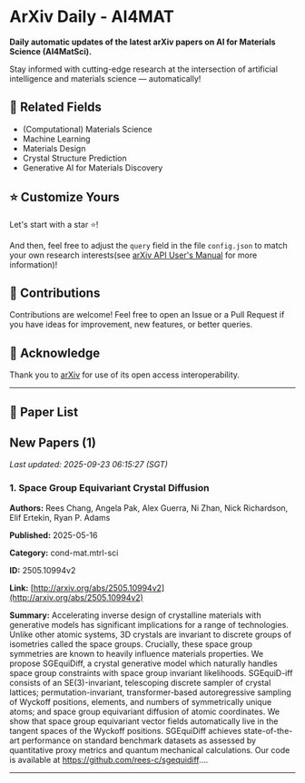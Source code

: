 # ArXiv Daily - AI4MAT

**Daily automatic updates of the latest arXiv papers on AI for Materials Science (AI4MatSci).** 

Stay informed with cutting-edge research at the intersection of artificial intelligence and materials science — automatically!

## :bookmark: Related Fields

- (Computational) Materials Science
- Machine Learning
- Materials Design
- Crystal Structure Prediction
- Generative AI for Materials Discovery

## :star: Customize Yours

Let's start with a star :star:!

And then, feel free to adjust the `query` field in the file `config.json` to match your own research interests(see [arXiv API User's Manual](https://info.arxiv.org/help/api/user-manual.html#51-details-of-query-construction) for more information)!

## :handshake: Contributions

Contributions are welcome!
 Feel free to open an Issue or a Pull Request if you have ideas for improvement, new features, or better queries.

## :blue_heart: ​Acknowledge

Thank you to [arXiv](https://arxiv.org/) for use of its open access interoperability.

---

## :scroll: Paper List


<!-- ARXIV_PAPERS_START -->

## New Papers (1)

*Last updated: 2025-09-23 06:15:27 (SGT)*

### 1. Space Group Equivariant Crystal Diffusion

**Authors:** Rees Chang, Angela Pak, Alex Guerra, Ni Zhan, Nick Richardson, Elif Ertekin, Ryan P. Adams

**Published:** 2025-05-16

**Category:** cond-mat.mtrl-sci

**ID:** 2505.10994v2

**Link:** [http://arxiv.org/abs/2505.10994v2](http://arxiv.org/abs/2505.10994v2)

**Summary:** Accelerating inverse design of crystalline materials with generative models
has significant implications for a range of technologies. Unlike other atomic
systems, 3D crystals are invariant to discrete groups of isometries called the
space groups. Crucially, these space group symmetries are known to heavily
influence materials properties. We propose SGEquiDiff, a crystal generative
model which naturally handles space group constraints with space group
invariant likelihoods. SGEquiD-iff consists of an SE(3)-invariant, telescoping
discrete sampler of crystal lattices; permutation-invariant, transformer-based
autoregressive sampling of Wyckoff positions, elements, and numbers of
symmetrically unique atoms; and space group equivariant diffusion of atomic
coordinates. We show that space group equivariant vector fields automatically
live in the tangent spaces of the Wyckoff positions. SGEquiDiff achieves
state-of-the-art performance on standard benchmark datasets as assessed by
quantitative proxy metrics and quantum mechanical calculations. Our code is
available at https://github.com/rees-c/sgequidiff....

---


<!-- ARXIV_PAPERS_END -->